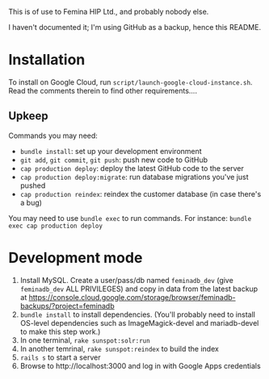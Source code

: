 This is of use to Femina HIP Ltd., and probably nobody else.

I haven't documented it; I'm using GitHub as a backup, hence this README.

Installation
============

To install on Google Cloud, run `script/launch-google-cloud-instance.sh`. Read
the comments therein to find other requirements....

Upkeep
------

Commands you may need:

* `bundle install`: set up your development environment
* `git add`, `git commit`, `git push`: push new code to GitHub
* `cap production deploy`: deploy the latest GitHub code to the server
* `cap production deploy:migrate`: run database migrations you've just pushed
* `cap production reindex`: reindex the customer database (in case there's a bug)

You may need to use `bundle exec` to run commands. For instance:
`bundle exec cap production deploy`

Development mode
================

1. Install MySQL. Create a user/pass/db named `feminadb_dev` (give
   `feminadb_dev` ALL PRIVILEGES) and copy in data from the latest backup at
   https://console.cloud.google.com/storage/browser/feminadb-backups/?project=feminadb
2. `bundle install` to install dependencies. (You'll probably need to install
   OS-level dependencies such as ImageMagick-devel and mariadb-devel to make
   this step work.)
3. In one terminal, `rake sunspot:solr:run`
4. In another temrinal, `rake sunspot:reindex` to build the index
5. `rails s` to start a server
6. Browse to http://localhost:3000 and log in with Google Apps credentials
